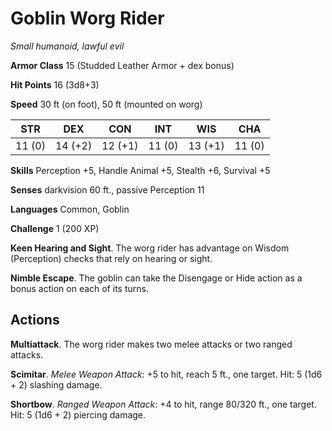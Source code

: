 # Goblin Worg Rider
*Small humanoid, lawful evil*

**Armor Class** 15 (Studded Leather Armor + dex bonus) 

**Hit Points** 16 (3d8+3)

**Speed** 30 ft (on foot), 50 ft (mounted on worg)

**STR**|**DEX**|**CON**|**INT**|**WIS**|**CHA**
-------|-------|-------|-------|-------|-------
11 (0) |14 (+2)|12 (+1)|11 (0) |13 (+1)|11 (0)

**Skills** Perception +5, Handle Animal +5, Stealth +6, Survival +5

**Senses** darkvision 60 ft., passive Perception 11

**Languages** Common, Goblin

**Challenge** 1 (200 XP)

**Keen Hearing and Sight**. The worg rider has advantage on Wisdom (Perception) checks that rely on hearing or sight.

**Nimble Escape**. The goblin can take the Disengage or Hide action as a bonus action on each of its turns.

## Actions
**Multiattack**. The worg rider makes two melee attacks or two ranged attacks.

**Scimitar**. *Melee Weapon Attack*: +5 to hit, reach 5 ft., one target. Hit: 5 (1d6 + 2) slashing damage.

**Shortbow**. *Ranged Weapon Attack*: +4 to hit, range 80/320 ft., one target. Hit: 5 (1d6 + 2) piercing damage.

